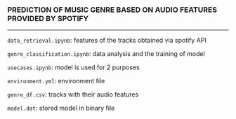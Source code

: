 ### PREDICTION OF MUSIC GENRE BASED ON AUDIO FEATURES PROVIDED BY SPOTIFY
---
`data_retrieval.ipynb`: features of the tracks obtained via spotify API

`genre_classification.ipynb`: data analysis and the training of model

`usecases.ipynb`: model is used for 2 purposes

`environment.yml`: environment file

`genre_df.csv`: tracks with their audio features

`model.dat`: stored model in binary file